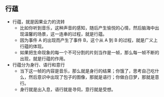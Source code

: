 ## 行蕴
- 行蕴，就是因果业力的流转
	- 比如你听到音乐，这种声音的感知，随后产生愉悦的心情，然后脑海中出现温馨的场景，这一连串的过程，就是行蕴。
	- 因为事件 A 的出现而产生了事件 B，这个从 A 到 B 的过程，就是广义上行蕴的体现。
	- 如果把生命现象的每一个不可分割的片刻当作是一帧，那么每一帧不断的出现，就是行蕴的作用。
- 行蕴分为身行、语行和意行
	- 当下这一帧的内容是音乐，那么就是身行的结果；你饿了，思考自己吃什么，然后意识中出现了包子的图像，那就是语行；你做白日梦，那就是意行。
	- 身行就是出入息，语行就是寻伺，意行就是受想。